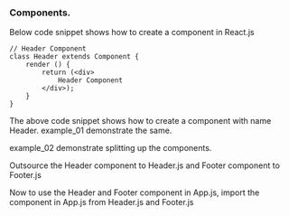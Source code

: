 ### Components.

Below code snippet shows how to create a component in React.js
````
// Header Component
class Header extends Component {
	render () {
		return (<div>
			Header Component
		</div>);
  	}
}
````
The above code snippet shows how to create a component with name Header. example_01 demonstrate the same.

example_02 demonstrate splitting up the components.

Outsource the Header component to Header.js and Footer component to Footer.js

Now to use the Header and Footer component in App.js, import the component in App.js from Header.js and Footer.js
